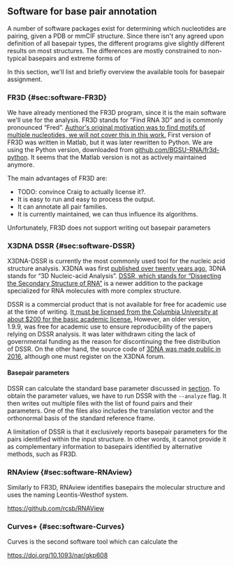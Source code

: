 ## Software for base pair annotation

A number of software packages exist for determining which nucleotides are pairing, given a PDB or mmCIF structure.
Since there isn't any agreed upon definition of all basepair types, the different programs give slightly different results on most structures.
The differences are mostly constrained to non-typical basepairs and extreme forms of 

In this section, we'll list and briefly overview the available tools for basepair assignment.


### FR3D {#sec:software-FR3D}

We have already mentioned the FR3D program, since it is the main software we'll use for the analysis.
FR3D stands for “Find RNA 3D” and is commonly pronounced “Fred”.
[Author's original motivation was to find motifs of multiple nucleotides, we will not cover this in this work.](https://www.bgsu.edu/research/rna/software/fr3d.html)
First version of FR3D was written in Matlab, but it was later rewritten to Python.
We are using the Python version, downloaded from [github.com/BGSU-RNA/fr3d-python](https://github.com/BGSU-RNA/fr3d-python).
It seems that the Matlab version is not as actively maintained anymore.


The main advantages of FR3D are:

<!-- * It is freely available including the source code. -->
* TODO: convince Craig to actually license it?.
* It is easy to run and easy to process the output.
* It can annotate all pair families.
* It is currently maintained, we can thus influence its algorithms.

Unfortunately, FR3D does not support writing out basepair parameters

### X3DNA DSSR {#sec:software-DSSR}

X3DNA-DSSR is currently the most commonly used tool for the nucleic acid structure analysis.
X3DNA was first [published over twenty years ago](https://doi.org/10.1093/nar/gkg680), 3DNA stands for “3D Nucleic-acid Analysis”.
[DSSR, which stands for “Dissecting the Secondary Structure of RNA”](https://doi.org/10.1093/nar/gkv716) is a newer addition to the package specialized for RNA molecules with more complex structure.

DSSR is a commercial product that is not available for free for academic use at the time of writing.
[It must be licensed from the Columbia University at about $200 for the basic academic license.](https://inventions.techventures.columbia.edu/technologies/dssr-an-integrated--CU20391)
However, an older version, 1.9.9, was free for academic use to ensure reproducibility of the papers relying on DSSR analysis.
It was later withdrawn citing the lack of governmental funding as the reason for discontinuing the free distribution of DSSR.
On the other hand, the source code of [3DNA was made public in 2016](https://x3dna.org/highlights/3dna-c-source-code-is-available), although one must register on the X3DNA forum.

#### Basepair parameters

DSSR can calculate the standard base parameter discussed in [section](./2-oview-5-base-parameters.md).
To obtain the parameter values, we have to run DSSR with the `--analyze` flag.
It then writes out multiple files with the list of found pairs and their parameters.
One of the files also includes the translation vector and the orthonormal basis of the standard reference frame.

A limitation of DSSR is that it exclusively reports basepair parameters for the pairs identified within the input structure.
In other words, it cannot provide it as complementary information to basepairs identified by alternative methods, such as FR3D.


### RNAview {#sec:software-RNAview}

Similarly to FR3D, RNAview identifies basepairs the molecular structure and uses the naming Leontis-Westhof system.

<https://github.com/rcsb/RNAView>


### Curves+ {#sec:software-Curves}

Curves is the second software tool which can calculate the 

<https://doi.org/10.1093/nar/gkp608>
